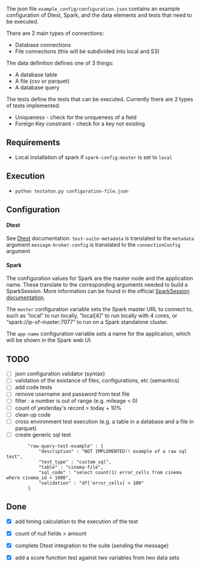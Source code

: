 The json file `example_config/configuration.json` contains an example configuration of Dtest, Spark, and the data elements and tests that need to be executed. 

There are 2 main types of connections:
* Database connections
* File connections (this will be subdivided into local and S3)

The data definition defines one of 3 things:
* A database table
* A file (csv or parquet)
* A database query

The tests define the tests that can be executed. Currently there are 2 types of tests implemented:
* Uniqueness - check for the uniqueness of a field
* Foreign Key constraint - check for a key not existing 


## Requirements

* Local installation of spark if `spark-config:master` is set to `local`

## Execution 

* `python testaton.py configuration-file.json`

## Configuration
#### Dtest
See [Dtest](https://github.com/sjensen85/dtest) documentation.
`test-suite-metadata` is translated to the `metadata` argument
`message-broker-config` is translated to the `connectionConfig` argument

#### Spark
The configuration values for Spark are the master node and the application name. These translate to the corresponding arguments needed to build a SparkSession. More information can be found in the official [SparkSession documentation](https://spark.apache.org/docs/2.1.0/api/python/pyspark.sql.html?highlight=sparksession#pyspark.sql.SparkSession.Builder).

The `master` configuration variable sets the Spark master URL to connect to, such as “local” to run locally, “local[4]” to run locally with 4 cores, or “spark://ip-of-master:7077” to run on a Spark standalone cluster.

The `app-name` configuration variable sets a name for the application, which will be shown in the Spark web UI.

## TODO

- [ ] json configuration validator (syntax)
- [ ] validation of the existance of files, configurations, etc (semantics)
- [ ] add code tests
- [ ] remove username and password from test file
- [ ] filter : a number is out of range (e.g. mileage < 0)
- [ ] count of yesterday's record > today + 10%
- [ ] clean up code
- [ ] cross environment test execution (e.g. a table in a database and a file in parquet)
- [ ] create generic sql test
```
        "raw-query-test-example" : {
            "description" : "NOT IMPLEMENTED!! example of a raw sql test", 
            "test_type" : "custom_sql",
            "table" : "cinema-file",
            "sql_code" : "select count(1) error_cells from cinema where cinema_id < 1000",
            "validation" : "df['error_cells] < 100"
        }
```

## Done

- [x] add timing calculation to the execution of the test
- [x] count of null fields > amount 
- [x] complete Dtest integration to the suite (sending the message) 
- [x] add a score function test against two variables from two data sets

